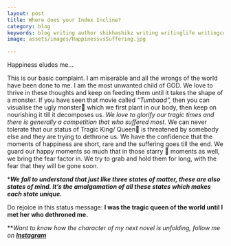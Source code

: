 ```yaml
---
layout: post
title: Where does your Index Incline?
category: blog
keywords: blog writing author shikhashikz writing writinglife writingcommunity dailyblogpost dailyblogpostchallenge happiness suffering life experiences 
image: assets/images/HappinessvsSuffering.jpg

---
```


Happiness eludes me…

This is our basic complaint. I am miserable and all the wrongs of the world have been done to me. I am the most unwanted child of GOD. We love to thrive in these thoughts and keep on feeding them until it takes the shape of a monster. If you have seen that movie called *“Tumbaad”,* then you can visualise the ugly monster🐉 which we first plant in our body, then keep on nourishing it till it decomposes us. *We love to glorify our tragic times and there is generally a competition that who suffered most.* We can never tolerate that our status of Tragic King/ Queen👑 is threatened by somebody else and they are trying to dethrone us. We have the confidence that the moments of happiness are short, rare and the suffering goes till the end. We guard our happy moments so much that in those starry 🌠 moments as well, we bring the fear factor in. We try to grab and hold them for long, with the fear that they will be gone soon. 

****We fail to understand that just like three states of matter, these are also states of mind. It’s the amalgamation of all these states which makes each state unique.***

Do rejoice in this status message: **I was the tragic queen of the world until I met her who dethroned me.**


***Want to know how the character of my next novel is unfolding, follow me on **[Instagram](https://www.instagram.com/novelistinaction/)***
